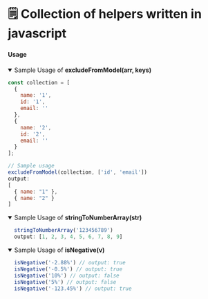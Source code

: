# :spiral_notepad: Collection of helpers written in javascript

###

#### Usage

<details open>

  <summary>Sample Usage of <strong> excludeFromModel(arr, keys) </strong> </summary>

  ```js
  const collection = [
    {
      name: '1',
      id: '1',
      email: ''
    },
    {
      name: '2',
      id: '2',
      email: ''
    }
  ];

  // Sample usage
  excludeFromModel(collection, ['id', 'email'])
  output:
  [
    { name: "1" }, 
    { name: "2" }
  ]
  ```

</details>

<details open>

  <summary> Sample Usage of <strong> stringToNumberArray(str) </strong> </summary>

  ```js
    stringToNumberArray('123456789')
    output: [1, 2, 3, 4, 5, 6, 7, 8, 9]
  ```

</details>

<details open>

  <summary> Sample Usage of <strong> isNegative(v) </strong> </summary>

  ```js
    isNegative('-2.88%') // output: true
    isNegative('-0.5%') // output: true
    isNegative('10%') // output: false
    isNegative('5%') // output: false
    isNegative('-123.45%') // output: true
  ```

</details>
